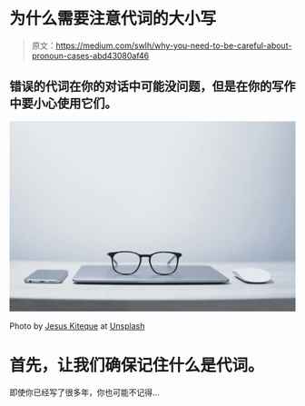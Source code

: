 # 为什么需要注意代词的大小写

> 原文：<https://medium.com/swlh/why-you-need-to-be-careful-about-pronoun-cases-abd43080af46>

## 错误的代词在你的对话中可能没问题，但是在你的写作中要小心使用它们。

![](img/f188f35119d0ab8a2d0562652ad43a4b.png)

Photo by [Jesus Kiteque](https://unsplash.com/photos/wn-KYaHwcis) at [Unsplash](http://unsplash.com)

# 首先，让我们确保记住什么是代词。

即使你已经写了很多年，你也可能不记得…